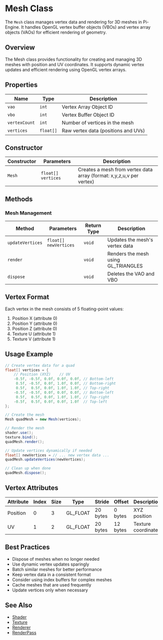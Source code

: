 # Mesh Class

The `Mesh` class manages vertex data and rendering for 3D meshes in Pi-Engine. It handles OpenGL vertex buffer objects (VBOs) and vertex array objects (VAOs) for efficient rendering of geometry.

## Overview

The Mesh class provides functionality for creating and managing 3D meshes with position and UV coordinates. It supports dynamic vertex updates and efficient rendering using OpenGL vertex arrays.

## Properties

| Name | Type | Description |
|------|------|-------------|
| `vao` | `int` | Vertex Array Object ID |
| `vbo` | `int` | Vertex Buffer Object ID |
| `vertexCount` | `int` | Number of vertices in the mesh |
| `vertices` | `float[]` | Raw vertex data (positions and UVs) |

## Constructor

| Constructor | Parameters | Description |
|------------|------------|-------------|
| `Mesh` | `float[] vertices` | Creates a mesh from vertex data array (format: x,y,z,u,v per vertex) |

## Methods

### Mesh Management

| Method | Parameters | Return Type | Description |
|--------|------------|-------------|-------------|
| `updateVertices` | `float[] newVertices` | `void` | Updates the mesh's vertex data |
| `render` | | `void` | Renders the mesh using GL_TRIANGLES |
| `dispose` | | `void` | Deletes the VAO and VBO |

## Vertex Format

Each vertex in the mesh consists of 5 floating-point values:
1. Position X (attribute 0)
2. Position Y (attribute 0)
3. Position Z (attribute 0)
4. Texture U (attribute 1)
5. Texture V (attribute 1)

## Usage Example

```java
// Create vertex data for a quad
float[] vertices = {
    // Position (XYZ)    // UV
    -0.5f, -0.5f, 0.0f, 0.0f, 0.0f, // Bottom-left
     0.5f, -0.5f, 0.0f, 1.0f, 0.0f, // Bottom-right
     0.5f,  0.5f, 0.0f, 1.0f, 1.0f, // Top-right
    -0.5f, -0.5f, 0.0f, 0.0f, 0.0f, // Bottom-left
     0.5f,  0.5f, 0.0f, 1.0f, 1.0f, // Top-right
    -0.5f,  0.5f, 0.0f, 0.0f, 1.0f  // Top-left
};

// Create the mesh
Mesh quadMesh = new Mesh(vertices);

// Render the mesh
shader.use();
texture.bind();
quadMesh.render();

// Update vertices dynamically if needed
float[] newVertices = // ... new vertex data ...
quadMesh.updateVertices(newVertices);

// Clean up when done
quadMesh.dispose();
```

## Vertex Attributes

| Attribute | Index | Size | Type | Stride | Offset | Description |
|-----------|-------|------|------|---------|---------|-------------|
| Position | 0 | 3 | GL_FLOAT | 20 bytes | 0 bytes | XYZ position |
| UV | 1 | 2 | GL_FLOAT | 20 bytes | 12 bytes | Texture coordinates |

## Best Practices
- Dispose of meshes when no longer needed
- Use dynamic vertex updates sparingly
- Batch similar meshes for better performance
- Keep vertex data in a consistent format
- Consider using index buffers for complex meshes
- Cache meshes that are used frequently
- Update vertices only when necessary

## See Also
- [Shader](Shader.md)
- [Texture](Texture.md)
- [Renderer](Renderer.md)
- [RenderPass](RenderPass.md)
